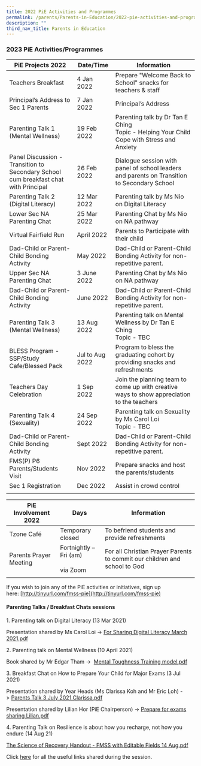 ```yaml
---
title: 2022 PiE Activities and Programmes
permalink: /parents/Parents-in-Education/2022-pie-activities-and-programmes/
description: ""
third_nav_title: Parents in Education
---
```

### 2023 PiE Activities/Programmes

| PiE Projects 2022 | Date/Time | Information |
|---|---|---|
| Teachers Breakfast | 4 Jan 2022 | Prepare "Welcome Back to School" snacks for teachers & staff |
| Principal’s Address to Sec 1 Parents | 7 Jan 2022 | Principal’s Address |
| Parenting Talk 1 (Mental Wellness) | 19 Feb 2022 | Parenting talk by Dr Tan E Ching<br>Topic - Helping Your Child Cope with Stress and Anxiety |
| Panel Discussion - Transition to<br>Secondary School cum breakfast chat with Principal<br>  | 26 Feb 2022 | Dialogue session with panel of school leaders and parents on Transition to Secondary School |
| Parenting Talk 2 (Digital Literacy) | 12 Mar 2022 | Parenting talk by Ms Nio on Digital Literacy |
| Lower Sec NA Parenting Chat | 25 Mar 2022 | Parenting Chat by Ms Nio on NA pathway |
| Virtual Fairfield Run | April 2022 | Parents to Participate with their child |
| Dad-Child or Parent-Child Bonding Activity | May 2022 | Dad-Child or Parent-Child Bonding Activity for non-repetitive parent. |
| Upper Sec NA Parenting Chat | 3 June 2022 | Parenting Chat by Ms Nio on NA pathway |
| Dad-Child or Parent-Child Bonding Activity | June 2022 | Dad-Child or Parent-Child Bonding Activity for non-repetitive parent. |
| Parenting Talk 3 (Mental Wellness) | 13 Aug 2022 | Parenting talk on Mental Wellness by Dr Tan E Ching<br>Topic - TBC |
| BLESS Program - SSP/Study Cafe/Blessed Pack | Jul to Aug 2022 | Program to bless the graduating cohort by providing snacks and refreshments |
| Teachers Day Celebration | 1 Sep 2022 | Join the planning team to come up with creative ways to show appreciation to the teachers |
| Parenting Talk 4 (Sexuality) | 24 Sep 2022 | Parenting talk on Sexuality by Ms Carol Loi<br>Topic - TBC |
| Dad-Child or Parent-Child Bonding Activity | Sept 2022 | Dad-Child or Parent-Child Bonding Activity for non-repetitive parent. |
| FMS(P) P6 Parents/Students Visit | Nov 2022 | Prepare snacks and host the parents/students |
| Sec 1 Registration | Dec 2022 | Assist in crowd control |
|  |  |  |

| PiE Involvement 2022 | Days | Information |
|---|---|---|
| Tzone Café | Temporary closed  | To befriend students and provide refreshments |
| Parents Prayer Meeting | Fortnightly – Fri (am) <br><br>via Zoom | For all Christian Prayer Parents to commit our children and school to God  |
|  |  |  |

If you wish to join any of the PiE activities or initiatives, sign up here: [http://tinyurl.com/fmss-pie](http://tinyurl.com/fmss-pie)  

#### Parenting Talks / Breakfast Chats sessions

1\. Parenting talk on Digital Literacy (13 Mar 2021)

Presentation shared by Ms Carol Loi -> [For Sharing Digital Literacy March 2021.pdf](/files/pt1.pdf)

  

2\. Parenting talk on Mental Wellness (10 April 2021)

Book shared by Mr Edgar Tham ->  [Mental Toughness Training model.pdf](/files/pt2.pdf)  

  

3\. Breakfast Chat on How to Prepare Your Child for Major Exams (3 Jul 2021)

Presentation shared by Year Heads (Ms Clarissa Koh and Mr Eric Loh) -> [Parents Talk 3 July 2021 Clarissa.pdf](/files/pt3.pdf) 

Presentation shared by Lilian Hor (PiE Chairperson) -> [Prepare for exams sharing Lilian.pdf](/files/pt4.pdf) 

  

4\. Parenting Talk on Resilience is about how you recharge, not how you endure (14 Aug 21)

[The Science of Recovery Handout - FMSS with Editable Fields 14 Aug.pdf](/files/pt5.pdf)  

Click [here](https://fairfieldmethodistsec-moe-edu-sg-admin.cwp.sg/parents/partners-in-education/2021-pie-activities-programmes/parenting-talk-on-resilience-useful-links) for all the useful links shared during the session.